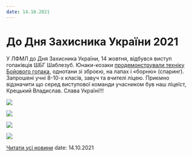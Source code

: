 ```yaml
---
date: 14.10.2021
---
```

# До Дня Захисника України 2021

У ЛФМЛ до Дня Захисника України, 14 жовтня, відбувся виступ гопаківців ШБГ Шаблезуб. Юнаки-козаки [продемонстрували техніку Бойового гопака](https://www.youtube.com/watch?v=UgjPxy0s3cI), однотани зі зброєю, на лапах і «борню» (спаринг). Запрошені учні 8-10-х класів, завуч та вчителі ліцею. Приємно відзначити що серед виступової команди учасником був наш ліцеїст, Крецький Владислав. Слава Україні!!!

![](/images/blog/до-дня-захисника-україни-2021/gop2.jpg)

![](/images/blog/до-дня-захисника-україни-2021/gop4.jpg)

![](/images/blog/до-дня-захисника-україни-2021/gop3.jpg)

![](/images/blog/до-дня-захисника-україни-2021/gop1.jpg)

[Читати усі новини](/news)
date: 14.10.2021
